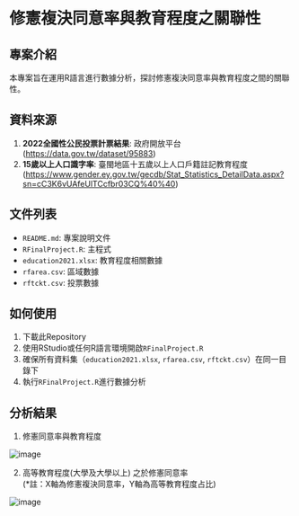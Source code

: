 # 修憲複決同意率與教育程度之關聯性
## 專案介紹
本專案旨在運用R語言進行數據分析，探討修憲複決同意率與教育程度之間的關聯性。

## 資料來源
1. **2022全國性公民投票計票結果**: 政府開放平台 (https://data.gov.tw/dataset/95883)
2. **15歲以上人口識字率**: 臺閩地區十五歲以上人口戶籍註記教育程度 (https://www.gender.ey.gov.tw/gecdb/Stat_Statistics_DetailData.aspx?sn=cC3K6vUAfeUlTCcfbr03CQ%40%40)

## 文件列表
- `README.md`: 專案說明文件
- `RFinalProject.R`: 主程式
- `education2021.xlsx`: 教育程度相關數據
- `rfarea.csv`: 區域數據
- `rftckt.csv`: 投票數據

## 如何使用
1. 下載此Repository
2. 使用RStudio或任何R語言環境開啟`RFinalProject.R`
3. 確保所有資料集（`education2021.xlsx`, `rfarea.csv`, `rftckt.csv`）在同一目錄下
4. 執行`RFinalProject.R`進行數據分析

## 分析結果
1. 修憲同意率與教育程度

![image](https://github.com/xuan1083355/educationVote/assets/100353401/8cfccbc5-7122-414c-93ca-c60ca6484647)

2. 高等教育程度(大學及大學以上) 之於修憲同意率  
(*註：X軸為修憲複決同意率，Y軸為高等教育程度占比)

![image](https://github.com/xuan1083355/educationVote/assets/100353401/53e6b4f8-133e-4845-8cee-c6dee5809677)

